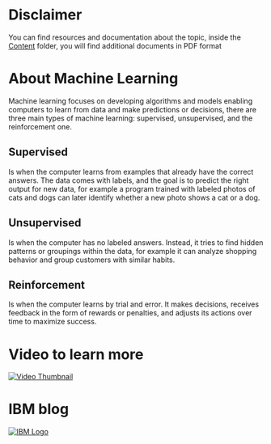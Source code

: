 # Disclaimer
You can find resources and documentation about the topic, inside the [Content](./Content) folder, you will find additional documents in PDF format

# About Machine Learning  
Machine learning focuses on developing algorithms and models enabling computers to learn from data and make predictions or decisions, there are three main types of machine learning: supervised, unsupervised, and the reinforcement one.  

## Supervised
Is when the computer learns from examples that already have the correct answers. The data comes with labels, and the goal is to predict the right output for new data, for example a program trained with labeled photos of cats and dogs can later identify whether a new photo shows a cat or a dog.  

## Unsupervised  
Is when the computer has no labeled answers. Instead, it tries to find hidden patterns or groupings within the data, for example it can analyze shopping behavior and group customers with similar habits.  

## Reinforcement  
Is when the computer learns by trial and error. It makes decisions, receives feedback in the form of rewards or penalties, and adjusts its actions over time to maximize success.  


# Video to learn more 
[![Video Thumbnail](https://img.youtube.com/vi/x3KOCphRltk/maxresdefault.jpg)](https://www.youtube.com/watch?v=x3KOCphRltk)

# IBM blog
[![IBM Logo](https://img.youtube.com/vi/RYq0Neii7FU/maxresdefault.jpg)](https://www.ibm.com/think/topics/machine-learning-types)
